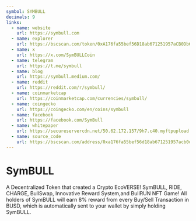 ```yaml
---
symbol: SYMBULL
decimals: 9
links:
  - name: website
    url: https://symbull.com
  - name: explorer
    url: https://bscscan.com/token/0xA176fa55bef56D18ab671251957aCB0Db630539b
  - name: x
    url: https://x.com/SymBULLCoin
  - name: telegram
    url: https://t.me/symbull
  - name: blog
    url: https://symbull.medium.com/
  - name: reddit
    url: https://reddit.com/r/symbull/
  - name: coinmarketcap
    url: https://coinmarketcap.com/currencies/symbull/
  - name: coingecko
    url: https://coingecko.com/en/coins/symbull
  - name: facebook
    url: https://facebook.com/SymBull
  - name: whitepaper
    url: https://secureservercdn.net/50.62.172.157/9h7.c40.myftpupload.com/wp-content/uploads/2021/10/SymBull-Whitepaper-1.pdf
  - name: source_code
    url: https://bscscan.com/address/0xa176fa55bef56d18ab671251957acb0db630539b#code
---
```


# SymBULL

A Decentralized Token that created a Crypto EcoVERSE! SymBULL, RIDE, CHARGE, BullSwap, Innovative Reward System,and BullRUN NFT Game! All holders of SymBULL will earn 8% reward from every Buy/Sell Transaction in BUSD, which is automatically sent to your wallet by simply holding SymBULL.
